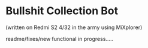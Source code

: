 # Bullshit Collection Bot

(written on Redmi S2 4/32 in the army using MiXplorer)

readme/fixes/new functional in progress.....
